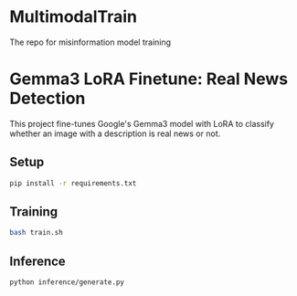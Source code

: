 # MultimodalTrain
The repo for misinformation model training
# Gemma3 LoRA Finetune: Real News Detection

This project fine-tunes Google's Gemma3 model with LoRA to classify whether an image with a description is real news or not.

## Setup
```bash
pip install -r requirements.txt
```

## Training
```bash
bash train.sh
```

## Inference
```bash
python inference/generate.py